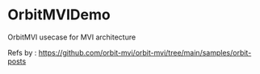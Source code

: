 # OrbitMVIDemo
OrbitMVI usecase for MVI architecture

Refs by : https://github.com/orbit-mvi/orbit-mvi/tree/main/samples/orbit-posts
